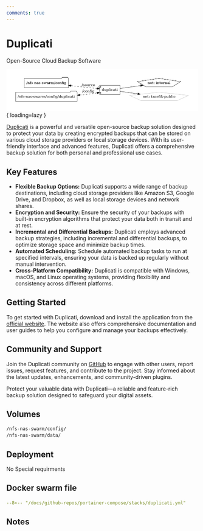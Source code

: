 ```yaml
---
comments: true
---
```


# Duplicati

Open-Source Cloud Backup Software

![duplicati diagram](../assets/diagrams/duplicati.png){ loading=lazy }

[Duplicati](https://www.duplicati.com/) is a powerful and versatile open-source backup solution designed to protect your data by creating encrypted backups that can be stored on various cloud storage providers or local storage devices. With its user-friendly interface and advanced features, Duplicati offers a comprehensive backup solution for both personal and professional use cases.

## Key Features

- **Flexible Backup Options:** Duplicati supports a wide range of backup destinations, including cloud storage providers like Amazon S3, Google Drive, and Dropbox, as well as local storage devices and network shares.
- **Encryption and Security:** Ensure the security of your backups with built-in encryption algorithms that protect your data both in transit and at rest.
- **Incremental and Differential Backups:** Duplicati employs advanced backup strategies, including incremental and differential backups, to optimize storage space and minimize backup times.
- **Automated Scheduling:** Schedule automated backup tasks to run at specified intervals, ensuring your data is backed up regularly without manual intervention.
- **Cross-Platform Compatibility:** Duplicati is compatible with Windows, macOS, and Linux operating systems, providing flexibility and consistency across different platforms.

## Getting Started

To get started with Duplicati, download and install the application from the [official website](https://www.duplicati.com/). The website also offers comprehensive documentation and user guides to help you configure and manage your backups effectively.

## Community and Support

Join the Duplicati community on [GitHub](https://github.com/duplicati/duplicati) to engage with other users, report issues, request features, and contribute to the project. Stay informed about the latest updates, enhancements, and community-driven plugins.

Protect your valuable data with Duplicati—a reliable and feature-rich backup solution designed to safeguard your digital assets.


## Volumes

```bash
/nfs-nas-swarm/config/
/nfs-nas-swarm/data/
```

## Deployment
No Special requirments

## Docker swarm file
``` yaml linenums="1" 
--8<-- "/docs/github-repos/portainer-compose/stacks/duplicati.yml"
```

## Notes

